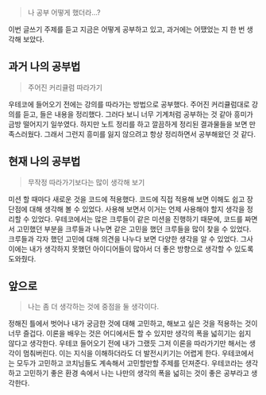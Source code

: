 > 나 공부 어떻게 했더라…?

이번 글쓰기 주제를 듣고 지금은 어떻게 공부하고 있고, 과거에는 어땠었는 지 한 번 생각해 보았다.

## 과거 나의 공부법

> 주어진 커리큘럼 따라가기

우테코에 들어오기 전에는 강의를 따라가는 방법으로 공부했다.
주어진 커리큘럼대로 강의를 듣고, 들은 내용을 정리했다.
그러다 보니 너무 기계처럼 공부하는 것 같아 흥미가 금방 떨어지기 일쑤였다.
하지만 노트 정리를 하고 깔끔하게 정리된 결과물들을 보면 만족스러웠다.
그래서 그런지 흥미를 잃지 않으려고 항상 정리하면서 공부해왔던 것 같다.

## 현재 나의 공부법

> 무작정 따라가기보다는 많이 생각해 보기

미션 할 때마다 새로운 것을 코드에 적용했다.
코드에 직접 적용해 보면 이해도 쉽고 장단점에 대해 생각해 볼 수 있었다.
사용해 보면서 이거는 언제 사용해야 할지 생각을 정리할 수 있었다.
우테코에서는 많은 크루들이 같은 미션을 진행하기 때문에, 코드를 짜면서 고민했던 부분을 크루들과 나누면 같은 고민을 했던 크루들을 많이 찾을 수 있었다.
크루들과 각자 했던 고민에 대해 의견을 나누다 보면 다양한 생각을 알 수 있었다.
그사이에는 내가 생각하지 못했던 아이디어들이 많아서 더 좋은 방향으로 생각할 수 있도록 도와줬다.

## 앞으로

> 나는 좀 더 생각하는 것에 중점을 둘 생각이다.

정해진 틀에서 벗어나 내가 궁금한 것에 대해 고민하고, 해보고 싶은 것을 적용하는 것이 너무 즐겁다.
이론을 배우는 것은 어디에서든 할 수 있지만 생각의 폭을 넓히기는 쉽지 않다고 생각한다.
우테코 들어오기 전에 내가 그랬듯 그저 이론을 따라가기만 해서는 생각이 멈춰버린다.
이는 지식을 이해하더라도 더 발전시키기는 어렵게 한다.
우테코에서는 모두가 고민하고 코치님들도 계속해서 고민할만할 주제를 던져준다.
우테코라는 생각하고 고민하기 좋은 환경 속에서 나는 나만의 생각의 폭을 넓히는 것이 좋은 공부라고 생각한다.
